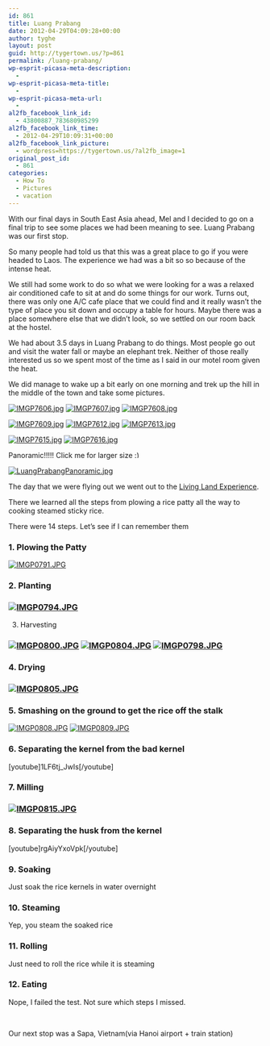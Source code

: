 ```yaml
---
id: 861
title: Luang Prabang
date: 2012-04-29T04:09:28+00:00
author: tyghe
layout: post
guid: http://tygertown.us/?p=861
permalink: /luang-prabang/
wp-esprit-picasa-meta-description:
  - 
wp-esprit-picasa-meta-title:
  - 
wp-esprit-picasa-meta-url:
  - 
al2fb_facebook_link_id:
  - 43800887_783680985299
al2fb_facebook_link_time:
  - 2012-04-29T10:09:31+00:00
al2fb_facebook_link_picture:
  - wordpress=https://tygertown.us/?al2fb_image=1
original_post_id:
  - 861
categories:
  - How To
  - Pictures
  - vacation
---
```

With our final days in South East Asia ahead, Mel and I decided to go on a final trip to see some places we had been meaning to see. Luang Prabang was our first stop.

So many people had told us that this was a great place to go if you were headed to Laos. The experience we had was a bit so so because of the intense heat.<!--more-->

We still had some work to do so what we were looking for a was a relaxed air conditioned cafe to sit at and do some things for our work. Turns out, there was only one A/C cafe place that we could find and it really wasn&#8217;t the type of place you sit down and occupy a table for hours. Maybe there was a place somewhere else that we didn&#8217;t look, so we settled on our room back at the hostel.

We had about 3.5 days in Luang Prabang to do things. Most people go out and visit the water fall or maybe an elephant trek. Neither of those really interested us so we spent most of the time as I said in our motel room given the heat.

We did manage to wake up a bit early on one morning and trek up the hill in the middle of the town and take some pictures.

<a title="" href="http://lh3.ggpht.com/-HMwicoWojfs/T50JcWP0oNI/AAAAAAAAGQ0/pSia06djiRk/s800/IMGP7606.jpg" rel="lightbox[861]"><img src="http://lh3.ggpht.com/-HMwicoWojfs/T50JcWP0oNI/AAAAAAAAGQ0/pSia06djiRk/s200/IMGP7606.jpg" alt="IMGP7606.jpg" /></a> <a title="" href="http://lh6.ggpht.com/-BchqG7dKRqY/T50JdoYCjTI/AAAAAAAAGQ8/6_mMub_SBLY/s800/IMGP7607.jpg" rel="lightbox[861]"><img src="http://lh6.ggpht.com/-BchqG7dKRqY/T50JdoYCjTI/AAAAAAAAGQ8/6_mMub_SBLY/s200/IMGP7607.jpg" alt="IMGP7607.jpg" /></a> <a title="" href="http://lh4.ggpht.com/-NuCz2bEcZ-4/T50Jd0w7lNI/AAAAAAAAGRE/IvhyJsyrzhM/s800/IMGP7608.jpg" rel="lightbox[861]"><img src="http://lh4.ggpht.com/-NuCz2bEcZ-4/T50Jd0w7lNI/AAAAAAAAGRE/IvhyJsyrzhM/s200/IMGP7608.jpg" alt="IMGP7608.jpg" /></a>

<a title="" href="http://lh5.ggpht.com/-ecSUKCL5SZQ/T50JebyiZaI/AAAAAAAAGRM/uHKsdys7jSM/s800/IMGP7609.jpg" rel="lightbox[861]"><img src="http://lh5.ggpht.com/-ecSUKCL5SZQ/T50JebyiZaI/AAAAAAAAGRM/uHKsdys7jSM/s200/IMGP7609.jpg" alt="IMGP7609.jpg" /></a> <a title="" href="http://lh4.ggpht.com/-LOdi4IVkabA/T50JfHya5jI/AAAAAAAAGRU/k64Sc0PX-_Y/s800/IMGP7612.jpg" rel="lightbox[861]"><img src="http://lh4.ggpht.com/-LOdi4IVkabA/T50JfHya5jI/AAAAAAAAGRU/k64Sc0PX-_Y/s200/IMGP7612.jpg" alt="IMGP7612.jpg" /></a> <a title="" href="http://lh5.ggpht.com/-99lpL1ZN608/T50JgZ_anJI/AAAAAAAAGRc/zbWa6l7H9KU/s800/IMGP7613.jpg" rel="lightbox[861]"><img src="http://lh5.ggpht.com/-99lpL1ZN608/T50JgZ_anJI/AAAAAAAAGRc/zbWa6l7H9KU/s200/IMGP7613.jpg" alt="IMGP7613.jpg" /></a>

<a title="" href="http://lh6.ggpht.com/-4yEdM0uZmXg/T50JgzaVmHI/AAAAAAAAGRk/pmWPZKRshj4/s800/IMGP7615.jpg" rel="lightbox[861]"><img src="http://lh6.ggpht.com/-4yEdM0uZmXg/T50JgzaVmHI/AAAAAAAAGRk/pmWPZKRshj4/s200/IMGP7615.jpg" alt="IMGP7615.jpg" /></a> <a title="" href="http://lh3.ggpht.com/-XAL_jnm_ilY/T50JhckMv5I/AAAAAAAAGRs/GvAdlLa_S7I/s800/IMGP7616.jpg" rel="lightbox[861]"><img src="http://lh3.ggpht.com/-XAL_jnm_ilY/T50JhckMv5I/AAAAAAAAGRs/GvAdlLa_S7I/s200/IMGP7616.jpg" alt="IMGP7616.jpg" /></a>

Panoramic!!!!! Click me for larger size <img src="https://tygertown.us/wp-includes/images/smilies/simple-smile.png" alt=":)" class="wp-smiley" style="height: 1em; max-height: 1em;" />

<a title="" href="http://lh4.ggpht.com/-p2GQvwFUpFc/T50JiMWibGI/AAAAAAAAGR0/XsauOkCPvSI/s800/LuangPrabangPanoramic.jpg" rel="lightbox[861]"><img src="http://lh4.ggpht.com/-p2GQvwFUpFc/T50JiMWibGI/AAAAAAAAGR0/XsauOkCPvSI/s200/LuangPrabangPanoramic.jpg" alt="LuangPrabangPanoramic.jpg" /></a>

The day that we were flying out we went out to the <a title="Living Land TripAdvisor" href="http://www.tripadvisor.co.uk/Attraction_Review-g295415-d2414180-Reviews-The_Living_Land_Company-Luang_Prabang.html" target="_blank">Living Land Experience</a>.

There we learned all the steps from plowing a rice patty all the way to cooking steamed sticky rice.

There were 14 steps. Let&#8217;s see if I can remember them

### 1. Plowing the Patty

<a title="" href="http://lh5.ggpht.com/-M5_selh2VJY/T50J8z44_cI/AAAAAAAAGTI/-jZv5YBPCFs/s800/IMGP0791.JPG" rel="lightbox[861]"><img src="http://lh5.ggpht.com/-M5_selh2VJY/T50J8z44_cI/AAAAAAAAGTI/-jZv5YBPCFs/s200/IMGP0791.JPG" alt="IMGP0791.JPG" /></a>

### 2. Planting

### <a title="" href="http://lh4.ggpht.com/-eLIMnKp6POM/T50QM7y73aI/AAAAAAAAGXI/lsvd1FC6Zpg/s800/IMGP0794.JPG" rel="lightbox[861]"><img src="http://lh4.ggpht.com/-eLIMnKp6POM/T50QM7y73aI/AAAAAAAAGXI/lsvd1FC6Zpg/s200/IMGP0794.JPG" alt="IMGP0794.JPG" /></a>

3. Harvesting

### <a title="" href="http://lh4.ggpht.com/-fzJqsvbAZqs/T50KBIzKuCI/AAAAAAAAGTo/0ooWYPF9YxI/s800/IMGP0800.JPG" rel="lightbox[861]"><img src="http://lh4.ggpht.com/-fzJqsvbAZqs/T50KBIzKuCI/AAAAAAAAGTo/0ooWYPF9YxI/s200/IMGP0800.JPG" alt="IMGP0800.JPG" /></a> <a title="" href="http://lh6.ggpht.com/-B3vhcq7pAWQ/T50NgaX7ElI/AAAAAAAAGUg/1IL3vbbmAz8/s800/IMGP0804.JPG" rel="lightbox[861]"><img src="http://lh6.ggpht.com/-B3vhcq7pAWQ/T50NgaX7ElI/AAAAAAAAGUg/1IL3vbbmAz8/s200/IMGP0804.JPG" alt="IMGP0804.JPG" /></a> <a title="" href="http://lh5.ggpht.com/-GcimF7xI5A0/T50J_fsCz0I/AAAAAAAAGTY/0zEm4Okok1Q/s800/IMGP0798.JPG" rel="lightbox[861]"><img src="http://lh5.ggpht.com/-GcimF7xI5A0/T50J_fsCz0I/AAAAAAAAGTY/0zEm4Okok1Q/s200/IMGP0798.JPG" alt="IMGP0798.JPG" /></a>

### 4. Drying

### <a title="" href="http://lh4.ggpht.com/-lKW01mmnyn8/T50NiAqmjHI/AAAAAAAAGUo/hFU5JVIvNCA/s800/IMGP0805.JPG" rel="lightbox[861]"><img src="http://lh4.ggpht.com/-lKW01mmnyn8/T50NiAqmjHI/AAAAAAAAGUo/hFU5JVIvNCA/s200/IMGP0805.JPG" alt="IMGP0805.JPG" /></a>

### 5. Smashing on the ground to get the rice off the stalk

<a title="" href="http://lh6.ggpht.com/-3xZ2ESzoudE/T50Njma2GWI/AAAAAAAAGUw/xaamk5zwvEg/s800/IMGP0808.JPG" rel="lightbox[861]"><img src="http://lh6.ggpht.com/-3xZ2ESzoudE/T50Njma2GWI/AAAAAAAAGUw/xaamk5zwvEg/s200/IMGP0808.JPG" alt="IMGP0808.JPG" /></a> <a title="" href="http://lh3.ggpht.com/-kW-BDrPK2zs/T50Nk7GKtPI/AAAAAAAAGU4/tZmEF5ochCQ/s800/IMGP0809.JPG" rel="lightbox[861]"><img src="http://lh3.ggpht.com/-kW-BDrPK2zs/T50Nk7GKtPI/AAAAAAAAGU4/tZmEF5ochCQ/s200/IMGP0809.JPG" alt="IMGP0809.JPG" /></a>

### 6. Separating the kernel from the bad kernel

[youtube]1LF6tj_JwIs[/youtube]

### 7. Milling

### <a title="" href="http://lh4.ggpht.com/-OsxT07u0uqg/T50NmFeqU_I/AAAAAAAAGVA/YauPvEqp3gk/s800/IMGP0815.JPG" rel="lightbox[861]"><img src="http://lh4.ggpht.com/-OsxT07u0uqg/T50NmFeqU_I/AAAAAAAAGVA/YauPvEqp3gk/s200/IMGP0815.JPG" alt="IMGP0815.JPG" /></a>

### 8. Separating the husk from the kernel

[youtube]rgAiyYxoVpk[/youtube]

### 9. Soaking

Just soak the rice kernels in water overnight

### 10. Steaming

Yep, you steam the soaked rice

### 11. Rolling

Just need to roll the rice while it is steaming

### 12. Eating

Nope, I failed the test. Not sure which steps I missed.

&nbsp;

Our next stop was a Sapa, Vietnam(via Hanoi airport + train station)
